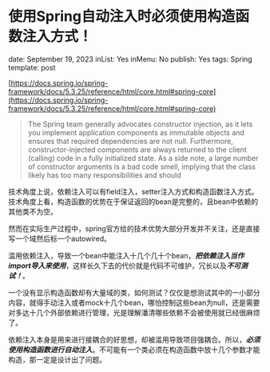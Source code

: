 # 使用Spring自动注入时必须使用构造函数注入方式！

date: September 19, 2023
inList: Yes
inMenu: No
publish: Yes
tags: Spring
template: post

[https://docs.spring.io/spring-framework/docs/5.3.25/reference/html/core.html#spring-core](https://docs.spring.io/spring-framework/docs/5.3.25/reference/html/core.html#spring-core)

> The Spring team generally advocates constructor injection, as it lets you implement application components as immutable objects and ensures that required dependencies are not null. Furthermore, constructor-injected components are always returned to the client (calling) code in a fully initialized state. As a side note, a large number of constructor arguments is a bad code smell, implying that the class likely has too many responsibilities and should
> 

技术角度上说，依赖注入可以有field注入，setter注入方式和构造函数注入方式。技术角度上看，构造函数的优势在于保证返回的bean是完整的，且bean中依赖的其他类不为空。

然而在实际生产过程中，spring官方给的技术优势大部分开发并不关注，还是直接写一个域然后标一个autowired。

滥用依赖注入，导致一个bean中能注入十几个几十个bean，***把依赖注入当作import导入来使用***，这样长久下去的代价就是代码不可维护，冗长以及***不可测试！***。

一个没有显示构造函数却有大量域的类，如何测试？仅仅是想测试其中的一小部分内容，就得手动注入或者mock十几个bean，哪怕控制这些bean为null，还是需要对多达十几个外部依赖进行管理，光是理解潘清哪些依赖不会被使用就已经很麻烦了。

依赖注入本身是用来进行接耦合的好思想，却被滥用导致项目强耦合。所以，***必须使用构造函数进行自动注入***。不可能有一个类必须在构造函数中放十几个参数才能构造，那一定是设计出了问题。